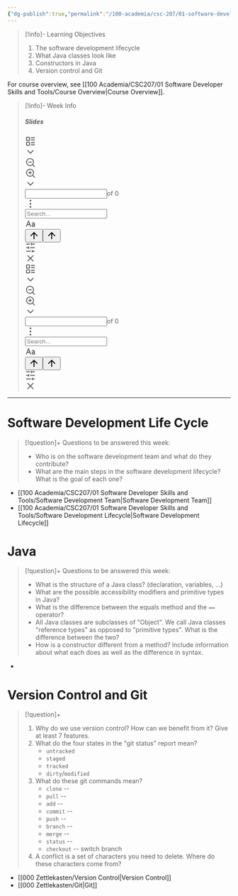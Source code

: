 ```yaml
---
{"dg-publish":true,"permalink":"/100-academia/csc-207/01-software-developer-skills-and-tools/week-1-lecture-notes/","tags":["university","#lecture","#note"],"created":"2024-09-03T12:59:52.930-04:00","updated":"2024-09-05T15:39:19.755-04:00"}
---
```


> [!info]- Learning Objectives
> 1. The software development lifecycle
> 2. What Java classes look like
> 3. Constructors in Java
> 4. Version control and Git

For course overview, see [[100 Academia/CSC207/01 Software Developer Skills and Tools/Course Overview\|Course Overview]].

> [!info]- Week Info
> ##### Slides
> <span><span><span alt="01-Introduction.pdf" src="100 Academia/CSC207/! Slides/01-Introduction.pdf" class="internal-embed pdf-embed is-loaded node-insert-event"><div class="pdf-toolbar"><div class="pdf-toolbar-left"><div class="clickable-icon" aria-label="Toggle sidebar"><svg xmlns="http://www.w3.org/2000/svg" width="24" height="24" viewBox="0 0 24 24" fill="none" stroke="currentColor" stroke-width="2" stroke-linecap="round" stroke-linejoin="round" class="svg-icon lucide-layout-list"><rect x="3" y="3" width="7" height="7" rx="1"></rect><rect x="3" y="14" width="7" height="7" rx="1"></rect><path d="M14 4h7"></path><path d="M14 9h7"></path><path d="M14 15h7"></path><path d="M14 20h7"></path></svg></div><div class="clickable-icon" aria-label="Sidebar options"><svg xmlns="http://www.w3.org/2000/svg" width="24" height="24" viewBox="0 0 24 24" fill="none" stroke="currentColor" stroke-width="2" stroke-linecap="round" stroke-linejoin="round" class="svg-icon lucide-chevron-down"><path d="m6 9 6 6 6-6"></path></svg></div><div class="pdf-toolbar-spacer"></div><div class="clickable-icon" aria-label="Zoom out"><svg xmlns="http://www.w3.org/2000/svg" width="24" height="24" viewBox="0 0 24 24" fill="none" stroke="currentColor" stroke-width="2" stroke-linecap="round" stroke-linejoin="round" class="svg-icon lucide-zoom-out"><circle cx="11" cy="11" r="8"></circle><line x1="21" y1="21" x2="16.65" y2="16.65"></line><line x1="8" y1="11" x2="14" y2="11"></line></svg></div><div class="pdf-toolbar-divider"></div><div class="clickable-icon" aria-label="Zoom in"><svg xmlns="http://www.w3.org/2000/svg" width="24" height="24" viewBox="0 0 24 24" fill="none" stroke="currentColor" stroke-width="2" stroke-linecap="round" stroke-linejoin="round" class="svg-icon lucide-zoom-in"><circle cx="11" cy="11" r="8"></circle><line x1="21" y1="21" x2="16.65" y2="16.65"></line><line x1="11" y1="8" x2="11" y2="14"></line><line x1="8" y1="11" x2="14" y2="11"></line></svg></div><div class="clickable-icon" aria-label="Display options"><svg xmlns="http://www.w3.org/2000/svg" width="24" height="24" viewBox="0 0 24 24" fill="none" stroke="currentColor" stroke-width="2" stroke-linecap="round" stroke-linejoin="round" class="svg-icon lucide-chevron-down"><path d="m6 9 6 6 6-6"></path></svg></div><div class="pdf-toolbar-spacer"></div><input class="pdf-page-input" type="number" max="0"><span class="pdf-page-numbers">of 0</span></div><div class="pdf-toolbar-right"><div class="pdf-toolbar-spacer"></div><div class="clickable-icon" aria-label="Open"><svg xmlns="http://www.w3.org/2000/svg" width="24" height="24" viewBox="0 0 24 24" fill="none" stroke="currentColor" stroke-width="2" stroke-linecap="round" stroke-linejoin="round" class="svg-icon lucide-more-vertical"><circle cx="12" cy="12" r="1"></circle><circle cx="12" cy="5" r="1"></circle><circle cx="12" cy="19" r="1"></circle></svg></div></div></div><div class="pdf-container"><div class="pdf-content-container node-insert-event"><div class="pdf-viewer-container node-insert-event" style="position: absolute;"><div class="pdf-viewer removePageBorders"></div></div><div class="pdf-sidebar-container"><div class="pdf-sidebar-content-wrapper"><div class="pdf-sidebar-content"><div class="pdf-thumbnail-view"></div><div class="pdf-outline-view hidden"></div></div></div><div class="pdf-sidebar-resizer"></div></div><div class="pdf-findbar pdf-toolbar mod-hidden"><div class="pdf-search-wrapper"><div class="pdf-findbar-message" aria-live="polite"><span class="pdf-toolbar-label pdf-find-results-count"></span></div><div class="search-input-container global-search-input-container"><input enterkeyhint="search" type="search" spellcheck="false" placeholder="Search..."><div class="search-input-clear-button" aria-label="Clear search"></div><div class="input-right-decorator clickable-icon" aria-label="Match case"><svg xmlns="http://www.w3.org/2000/svg" width="24" height="24" viewBox="0 0 24 24" fill="none" stroke="currentColor" stroke-width="2" stroke-linecap="round" stroke-linejoin="round" class="svg-icon uppercase-lowercase-a"><path d="M10.5 14L4.5 14"></path><path d="M12.5 18L7.5 6"></path><path d="M3 18L7.5 6"></path><path d="M15.9526 10.8322C15.9526 10.8322 16.6259 10 18.3832 10C20.1406 9.99999 20.9986 11.0587 20.9986 11.9682V16.7018C20.9986 17.1624 21.2815 17.7461 21.7151 18"></path><path d="M20.7151 13.5C18.7151 13.5 15.7151 14.2837 15.7151 16C15.7151 17.7163 17.5908 18.2909 18.7151 18C19.5635 17.7804 20.5265 17.3116 20.889 16.6199"></path></svg></div></div><button class="pdf-toolbar-button" aria-label="⌘ ⇧ G" data-tooltip-position="top"><svg xmlns="http://www.w3.org/2000/svg" width="24" height="24" viewBox="0 0 24 24" fill="none" stroke="currentColor" stroke-width="2" stroke-linecap="round" stroke-linejoin="round" class="svg-icon lucide-arrow-up"><path d="m5 12 7-7 7 7"></path><path d="M12 19V5"></path></svg></button><button class="pdf-toolbar-button" aria-label="⌘ G" data-tooltip-position="top"><svg xmlns="http://www.w3.org/2000/svg" width="24" height="24" viewBox="0 0 24 24" fill="none" stroke="currentColor" stroke-width="2" stroke-linecap="round" stroke-linejoin="round" class="svg-icon lucide-arrow-up"><path d="m5 12 7-7 7 7"></path><path d="M12 19V5"></path></svg></button><div class="clickable-icon pdf-findbar-settings-btn" aria-label="Search settings"><svg xmlns="http://www.w3.org/2000/svg" width="24" height="24" viewBox="0 0 24 24" fill="none" stroke="currentColor" stroke-width="2" stroke-linecap="round" stroke-linejoin="round" class="svg-icon lucide-sliders-horizontal"><line x1="21" y1="4" x2="14" y2="4"></line><line x1="10" y1="4" x2="3" y2="4"></line><line x1="21" y1="12" x2="12" y2="12"></line><line x1="8" y1="12" x2="3" y2="12"></line><line x1="21" y1="20" x2="16" y2="20"></line><line x1="12" y1="20" x2="3" y2="20"></line><line x1="14" y1="2" x2="14" y2="6"></line><line x1="8" y1="10" x2="8" y2="14"></line><line x1="16" y1="18" x2="16" y2="22"></line></svg></div><div class="pdf-toolbar-divider"></div><div class="clickable-icon" aria-label="Close"><svg xmlns="http://www.w3.org/2000/svg" width="24" height="24" viewBox="0 0 24 24" fill="none" stroke="currentColor" stroke-width="2" stroke-linecap="round" stroke-linejoin="round" class="svg-icon lucide-x"><path d="M18 6 6 18"></path><path d="m6 6 12 12"></path></svg></div></div></div></div></div></span></span></span><span><span><span alt="02-Git.pdf" src="100 Academia/CSC207/! Slides/02-Git.pdf" class="internal-embed pdf-embed is-loaded node-insert-event"><div class="pdf-toolbar"><div class="pdf-toolbar-left"><div class="clickable-icon" aria-label="Toggle sidebar"><svg xmlns="http://www.w3.org/2000/svg" width="24" height="24" viewBox="0 0 24 24" fill="none" stroke="currentColor" stroke-width="2" stroke-linecap="round" stroke-linejoin="round" class="svg-icon lucide-layout-list"><rect x="3" y="3" width="7" height="7" rx="1"></rect><rect x="3" y="14" width="7" height="7" rx="1"></rect><path d="M14 4h7"></path><path d="M14 9h7"></path><path d="M14 15h7"></path><path d="M14 20h7"></path></svg></div><div class="clickable-icon" aria-label="Sidebar options"><svg xmlns="http://www.w3.org/2000/svg" width="24" height="24" viewBox="0 0 24 24" fill="none" stroke="currentColor" stroke-width="2" stroke-linecap="round" stroke-linejoin="round" class="svg-icon lucide-chevron-down"><path d="m6 9 6 6 6-6"></path></svg></div><div class="pdf-toolbar-spacer"></div><div class="clickable-icon" aria-label="Zoom out"><svg xmlns="http://www.w3.org/2000/svg" width="24" height="24" viewBox="0 0 24 24" fill="none" stroke="currentColor" stroke-width="2" stroke-linecap="round" stroke-linejoin="round" class="svg-icon lucide-zoom-out"><circle cx="11" cy="11" r="8"></circle><line x1="21" y1="21" x2="16.65" y2="16.65"></line><line x1="8" y1="11" x2="14" y2="11"></line></svg></div><div class="pdf-toolbar-divider"></div><div class="clickable-icon" aria-label="Zoom in"><svg xmlns="http://www.w3.org/2000/svg" width="24" height="24" viewBox="0 0 24 24" fill="none" stroke="currentColor" stroke-width="2" stroke-linecap="round" stroke-linejoin="round" class="svg-icon lucide-zoom-in"><circle cx="11" cy="11" r="8"></circle><line x1="21" y1="21" x2="16.65" y2="16.65"></line><line x1="11" y1="8" x2="11" y2="14"></line><line x1="8" y1="11" x2="14" y2="11"></line></svg></div><div class="clickable-icon" aria-label="Display options"><svg xmlns="http://www.w3.org/2000/svg" width="24" height="24" viewBox="0 0 24 24" fill="none" stroke="currentColor" stroke-width="2" stroke-linecap="round" stroke-linejoin="round" class="svg-icon lucide-chevron-down"><path d="m6 9 6 6 6-6"></path></svg></div><div class="pdf-toolbar-spacer"></div><input class="pdf-page-input" type="number" max="0"><span class="pdf-page-numbers">of 0</span></div><div class="pdf-toolbar-right"><div class="pdf-toolbar-spacer"></div><div class="clickable-icon" aria-label="Open"><svg xmlns="http://www.w3.org/2000/svg" width="24" height="24" viewBox="0 0 24 24" fill="none" stroke="currentColor" stroke-width="2" stroke-linecap="round" stroke-linejoin="round" class="svg-icon lucide-more-vertical"><circle cx="12" cy="12" r="1"></circle><circle cx="12" cy="5" r="1"></circle><circle cx="12" cy="19" r="1"></circle></svg></div></div></div><div class="pdf-container"><div class="pdf-content-container node-insert-event"><div class="pdf-viewer-container node-insert-event" style="position: absolute;"><div class="pdf-viewer removePageBorders"></div></div><div class="pdf-sidebar-container"><div class="pdf-sidebar-content-wrapper"><div class="pdf-sidebar-content"><div class="pdf-thumbnail-view"></div><div class="pdf-outline-view hidden"></div></div></div><div class="pdf-sidebar-resizer"></div></div><div class="pdf-findbar pdf-toolbar mod-hidden"><div class="pdf-search-wrapper"><div class="pdf-findbar-message" aria-live="polite"><span class="pdf-toolbar-label pdf-find-results-count"></span></div><div class="search-input-container global-search-input-container"><input enterkeyhint="search" type="search" spellcheck="false" placeholder="Search..."><div class="search-input-clear-button" aria-label="Clear search"></div><div class="input-right-decorator clickable-icon" aria-label="Match case"><svg xmlns="http://www.w3.org/2000/svg" width="24" height="24" viewBox="0 0 24 24" fill="none" stroke="currentColor" stroke-width="2" stroke-linecap="round" stroke-linejoin="round" class="svg-icon uppercase-lowercase-a"><path d="M10.5 14L4.5 14"></path><path d="M12.5 18L7.5 6"></path><path d="M3 18L7.5 6"></path><path d="M15.9526 10.8322C15.9526 10.8322 16.6259 10 18.3832 10C20.1406 9.99999 20.9986 11.0587 20.9986 11.9682V16.7018C20.9986 17.1624 21.2815 17.7461 21.7151 18"></path><path d="M20.7151 13.5C18.7151 13.5 15.7151 14.2837 15.7151 16C15.7151 17.7163 17.5908 18.2909 18.7151 18C19.5635 17.7804 20.5265 17.3116 20.889 16.6199"></path></svg></div></div><button class="pdf-toolbar-button" aria-label="⌘ ⇧ G" data-tooltip-position="top"><svg xmlns="http://www.w3.org/2000/svg" width="24" height="24" viewBox="0 0 24 24" fill="none" stroke="currentColor" stroke-width="2" stroke-linecap="round" stroke-linejoin="round" class="svg-icon lucide-arrow-up"><path d="m5 12 7-7 7 7"></path><path d="M12 19V5"></path></svg></button><button class="pdf-toolbar-button" aria-label="⌘ G" data-tooltip-position="top"><svg xmlns="http://www.w3.org/2000/svg" width="24" height="24" viewBox="0 0 24 24" fill="none" stroke="currentColor" stroke-width="2" stroke-linecap="round" stroke-linejoin="round" class="svg-icon lucide-arrow-up"><path d="m5 12 7-7 7 7"></path><path d="M12 19V5"></path></svg></button><div class="clickable-icon pdf-findbar-settings-btn" aria-label="Search settings"><svg xmlns="http://www.w3.org/2000/svg" width="24" height="24" viewBox="0 0 24 24" fill="none" stroke="currentColor" stroke-width="2" stroke-linecap="round" stroke-linejoin="round" class="svg-icon lucide-sliders-horizontal"><line x1="21" y1="4" x2="14" y2="4"></line><line x1="10" y1="4" x2="3" y2="4"></line><line x1="21" y1="12" x2="12" y2="12"></line><line x1="8" y1="12" x2="3" y2="12"></line><line x1="21" y1="20" x2="16" y2="20"></line><line x1="12" y1="20" x2="3" y2="20"></line><line x1="14" y1="2" x2="14" y2="6"></line><line x1="8" y1="10" x2="8" y2="14"></line><line x1="16" y1="18" x2="16" y2="22"></line></svg></div><div class="pdf-toolbar-divider"></div><div class="clickable-icon" aria-label="Close"><svg xmlns="http://www.w3.org/2000/svg" width="24" height="24" viewBox="0 0 24 24" fill="none" stroke="currentColor" stroke-width="2" stroke-linecap="round" stroke-linejoin="round" class="svg-icon lucide-x"><path d="M18 6 6 18"></path><path d="m6 6 12 12"></path></svg></div></div></div></div></div></span></span></span>
> 

---
# Software Development Life Cycle

> [!question]+ Questions to be answered this week:
> - Who is on the software development team and what do they contribute?
> - What are the main steps in the software development lifecycle? What is the goal of each one?

- [[100 Academia/CSC207/01 Software Developer Skills and Tools/Software Development Team\|Software Development Team]]
- [[100 Academia/CSC207/01 Software Developer Skills and Tools/Software Development Lifecycle\|Software Development Lifecycle]]
# Java

> [!question]+ Questions to be answered this week:
> - What is the structure of a Java class? (declaration, variables, ...)
> - What are the possible accessibility modifiers and primitive types in Java?
> - What is the difference between the equals method and the `==` operator?
> - All Java classes are subclasses of "Object". We call Java classes "reference types" as opposed to "primitive types". What is the difference between the two?
> - How is a constructor different from a method? Include information about what each does as well as the difference in syntax.

- 

# Version Control and Git

> [!question]+
> 1. Why do we use version control? How can we benefit from it? Give at least 7 features.
> 2. What do the four states in the "git status" report mean?
>     - `untracked`
>     - `staged`
>     - `tracked` 
>     - `dirty`/`modified`
> 3. What do these git commands mean?
>     - `clone` --
>     - `pull` --
>     - `add` --
>     - `commit` --
>     - `push` --
>     - `branch` --
>     - `merge` --
>     - `status` --
>     - `checkout` -- switch branch
> 4. A conflict is a set of characters you need to delete. Where do these characters come from?

- [[000 Zettlekasten/Version Control\|Version Control]]
- [[000 Zettlekasten/Git\|Git]]
